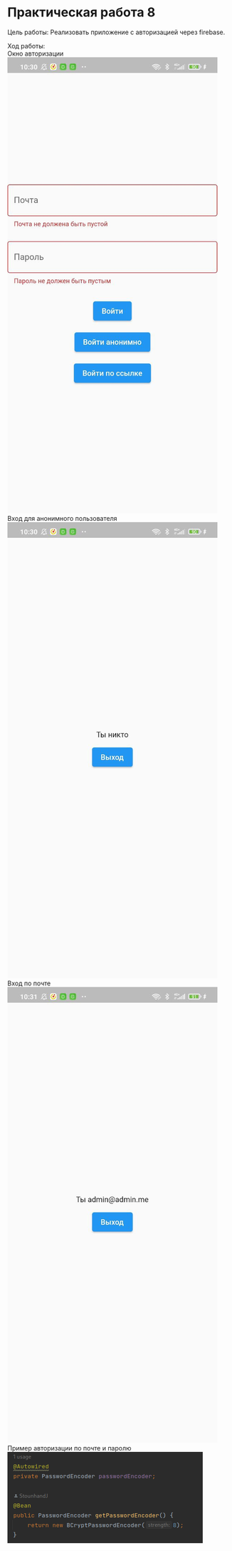 # Практическая работа 8

Цель работы: Реализовать приложение c авторизацией через firebase.

Ход работы:  
Окно авторизации  
![](documentation/1.jpg)  
Вход для анонимного пользователя  
![](documentation/2.jpg)  
Вход по почте  
![](documentation/3.jpg)  
Пример авторизации по почте и паролю  
![](documentation/4.png)
